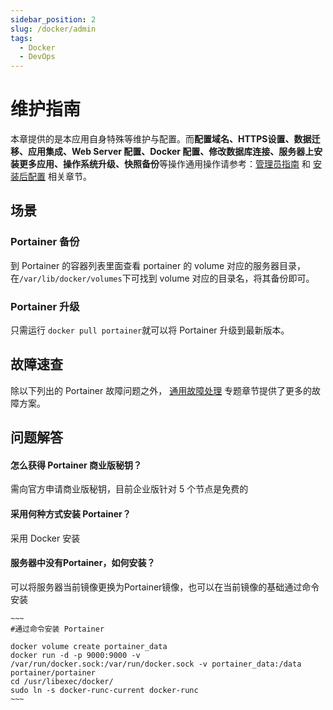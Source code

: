 ```yaml
---
sidebar_position: 2
slug: /docker/admin
tags:
  - Docker
  - DevOps
---
```


# 维护指南

本章提供的是本应用自身特殊等维护与配置。而**配置域名、HTTPS设置、数据迁移、应用集成、Web Server 配置、Docker 配置、修改数据库连接、服务器上安装更多应用、操作系统升级、快照备份**等操作通用操作请参考：[管理员指南](../administrator) 和 [安装后配置](../installation/setup/) 相关章节。

## 场景

### Portainer 备份

到 Portainer 的容器列表里面查看 portainer 的 volume 对应的服务器目录，在```/var/lib/docker/volumes```下可找到 volume 对应的目录名，将其备份即可。

### Portainer 升级

只需运行 ```docker pull portainer```就可以将 Portainer 升级到最新版本。


## 故障速查

除以下列出的 Portainer 故障问题之外， [通用故障处理](../troubleshooting) 专题章节提供了更多的故障方案。 


## 问题解答

#### 怎么获得 Portainer 商业版秘钥？

需向官方申请商业版秘钥，目前企业版针对 5 个节点是免费的

#### 采用何种方式安装 Portainer？

采用 Docker 安装

#### 服务器中没有Portainer，如何安装？

可以将服务器当前镜像更换为Portainer镜像，也可以在当前镜像的基础通过命令安装

    ~~~
    #通过命令安装 Portainer

    docker volume create portainer_data
    docker run -d -p 9000:9000 -v /var/run/docker.sock:/var/run/docker.sock -v portainer_data:/data portainer/portainer
    cd /usr/libexec/docker/
    sudo ln -s docker-runc-current docker-runc
    ~~~

